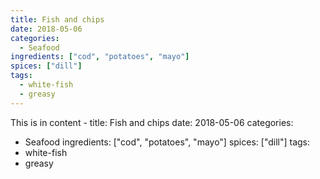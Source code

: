 ```yaml
---
title: Fish and chips
date: 2018-05-06
categories:
  - Seafood
ingredients: ["cod", "potatoes", "mayo"]
spices: ["dill"]
tags:
  - white-fish
  - greasy
---
```


This is in content - title: Fish and chips
date: 2018-05-06
categories:
  - Seafood
ingredients: ["cod", "potatoes", "mayo"]
spices: ["dill"]
tags:
  - white-fish
  - greasy
